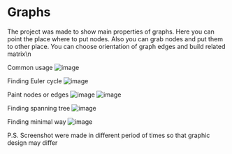 # Graphs
The project was made to show main properties of graphs.
Here you can point the place where to put nodes.
Also you can grab nodes and put them to other place.
You can choose orientation of graph edges and build related matrix\n

Common usage
![image](https://user-images.githubusercontent.com/63428239/140909095-24ada16e-0930-4444-b3da-06c8cde10fa5.png)

Finding Euler cycle
![image](https://user-images.githubusercontent.com/63428239/140909181-69f438bd-155e-4360-8ea1-f97dc7f66193.png)

Paint nodes or edges
![image](https://user-images.githubusercontent.com/63428239/140909303-7377db05-6556-400d-b13e-540d4e298428.png)
![image](https://user-images.githubusercontent.com/63428239/140909315-e68ecefd-4138-4479-a527-20176fd13109.png)

Finding spanning tree
![image](https://user-images.githubusercontent.com/63428239/140909364-3bf321ee-d5b9-4ea3-9991-53228b7e5735.png)

Finding minimal way
![image](https://user-images.githubusercontent.com/63428239/140909435-c55ded42-c261-4be0-8581-284f607cf42f.png)

P.S. Screenshot were made in different period of times so that graphic design may differ

